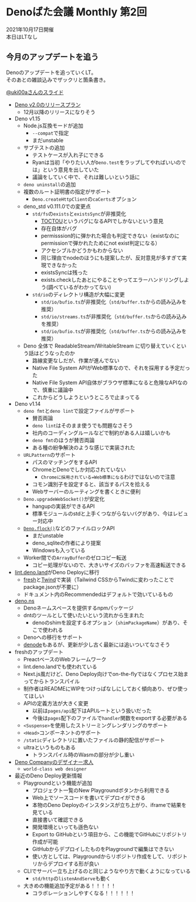 # Denoばた会議 Monthly 第2回
2021年10月17日開催  
本日はLTなし

## 今月のアップデートを追う

Denoのアップデートを追っていくLT。  
そのあとの雑談込みでザックリと箇条書き。

[@uki00aさんのスライド](https://uki00a.github.io/slides/denobata-2021-10-17)

- [Deno v2.0のリリースプラン](https://github.com/denoland/deno/issues/12110)
  - 12月以降のリリースになりそう
- Deno v1.15
  - Node.js互換モードが追加
    - `--compat`で指定
    - まだunstable
  - サブテストの追加
    - テストケースが入れ子にできる
    - Ryanは当初「やりたい人が`Deno.test`をラップしてやればいいのでは」という意見を出していた
    - 議論をしていく中で、それは難しいという話に
  - `deno uninstall`の追加
  - 複数のルート証明書の指定がサポート
    - `Deno.createHttpClient`の`caCerts`オプション
  - deno_std v0.111.0での変更点
    - `std/fs`の`exists`と`existsSync`が非推奨化
      - [TOCTOU](https://ja.wikipedia.org/wiki/Time_of_check_to_time_of_use)というバグになるAPIでしかないという意見
      - 存在自体がバグ
      - permisssion的に弾かれた場合も判定できない（existなのにpermissionで弾かれたためにnot exist判定になる）
      - アクセシブルかどうかもわからない
      - 同じ理由でnodeのほうにも提案したが、反対意見が多すぎて実現できなかった
      - existsSyncは残った
      - exists.checkしたあとにやることやってエラーハンドリングしよう(調べているがわかってない)
    - `std/io`のディレクトリ構造が大幅に変更
      - `std/io/bufio.ts`が非推奨化（`std/buffer.ts`からの読み込みを推奨）
      - `std/io/streams.ts`が非推奨化（`std/buffer.ts`からの読み込みを推奨）
      - `std/io/bufio.ts`が非推奨化（`std/buffer.ts`からの読み込みを推奨）
  - Deno 全体で ReadableStream/WritableStream に切り替えていくという話はどうなったのか
    - 路線変更なしだが、作業が進んでない
    - Native File System APIがWeb標準なので、それを採用する予定だった
    - Native File System API自体がブラウザ標準になると危険なAPIなので、慎重に議論中
    - これからどうしようというところで止まってる
- Deno v1.14
  - `deno fmt`と`deno lint`で設定ファイルがサポート
    - 賛否両論
    - `deno lint`はそのまま使うでも問題なさそう
    - 社内のコーディングルールなどで制約がある人は嬉しいかも
    - `deno fmt`のほうが賛否両論
    - ある種の紛争解決のような感じで実装された
  - `URLPattern`のサポート
    - パスのマッチングをするAPI
    - ChromeとDenoでしか対応されていない
      - `Chromeに採用されている=Web標準になる`わけではないので注意
    - コモン識別子を設定すると、該当するパスを拾える
    - Webサーバーのルーティングを書くときに便利
  - `Deno.upgradeWebSocket()`が安定化
    - hangupの実装ができるAPI
    - 標準モジュールのstdと上手くつながらないバグがあり、今はレビュー対応中
  - [`Deno.flock()`](https://doc.deno.land/builtin/unstable#Deno.flock)などのファイルロックAPI
    - まだunstable
    - deno_sqliteの作者により提案
    - Windowsも入っている
  - Worker間での`ArrayBuffer`のゼロコピー転送
    - コピー処理がないので、大きいサイズのバッファを高速転送できる
- [lint.deno.land](https://lint.deno.land/)がDeno Deployに移行
  - [fresh](https://github.com/lucacasonato/fresh)と[Twind](https://github.com/tw-in-js/twind)で実装（Tailwind CSSからTwindに変わったことでpackage.jsonが不要に）
  - ドキュメント内のRecommendedはデフォルトで効いているもの
- [deno.ns](https://github.com/denoland/deno.ns)
  - Denoネームスペースを提供するnpmパッケージ
  - dntのツールとして使いたいという流れから生まれた
    - denoのshimを設定するオプション（`shimPackageName`）があり、そこで使われる
  - Denoへの移行をサポート
  - [denode](https://github.com/keroxp/denode)もあるが、更新が少し古く最新には追いついてなさそう
- freshのアップデート
  - PreactベースのWebフレームワーク
  - lint.deno.landでも使われている
  - Next.js風だけど、Deno Deploy向けでon-the-flyではなくプロセス始まってからトランスパイル
  - 制作者はREADMEにWIPをつけっぱなしにしておく傾向あり、ぜひ使ってほしい
  - APIの定義方法が大きく変更
    - 以前は`pages/api`配下はAPIルートという扱いだった
    - 今後は`pages`配下のファイルで`handler`関数をexportする必要がある
  - `<Suspense>`を使用したストリーミングレンダリングのサポート
  - `<Head>`コンポーネントのサポート
  - `/static`ディレクトリに置いたファイルの静的配信がサポート
  - ultraというものもある
    - トランスパイル時のWasmの部分が少し重い
- [Deno Companyのデザイナー求人](https://deno.com/jobs/designer/)
  - `world-class web designer`
- 最近のDeno Deploy更新情報
  - Playgroundという機能が追加
    - プロジェクト一覧のNew Playgroundボタンから利用できる
    - Web上でソースコードを書いてデプロイができる
    - 本物のDeno Deployのインスタンスが立ち上がり、iframeで結果を見ている
    - 直接書いて確認できる
    - 開発環境といっても遜色ない
    - Export to GitHubという項目から、この機能でGitHubにリポジトリ作成が可能
    - GitHubからデプロイしたものをPlaygroundで編集はできない
    - 使い方としては、Playgroundからリポジトリ作成をして、リポジトリからデプロイする形が良い
  - CLIでサーバー立ち上げるのと同じようなやり方で動くようになっている
    - `std/http`の`listenAndServe`も動く
  - 大きめの機能追加予定がある！！！！！
    - コラボレーションしやすくなる！！！！！！
